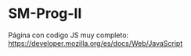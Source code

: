 # SM-Prog-II
Página con codigo JS muy completo: https://developer.mozilla.org/es/docs/Web/JavaScript 
